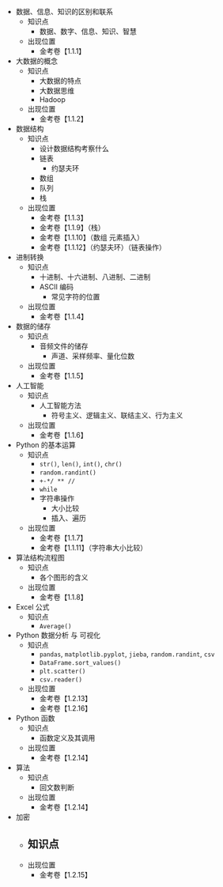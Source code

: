 
- 数据、信息、知识的区别和联系
	- 知识点
		- 数据、数字、信息、知识、智慧
	- 出现位置
		- 金考卷【1.1.1】
- 大数据的概念
	- 知识点
		- 大数据的特点
		- 大数据思维
		- Hadoop
	- 出现位置
		- 金考卷【1.1.2】
- 数据结构
	- 知识点
		- 设计数据结构考察什么
		- 链表
			- 约瑟夫环
		- 数组
		- 队列
		- 栈
	- 出现位置
		- 金考卷【1.1.3】
		- 金考卷【1.1.9】（栈）
		- 金考卷【1.1.10】（数组 元素插入）
		- 金考卷【1.1.12】（约瑟夫环）（链表操作）
- 进制转换
	- 知识点
		- 十进制、十六进制、八进制、二进制
		- ASCII 编码
			- 常见字符的位置
	- 出现位置
		- 金考卷【1.1.4】
- 数据的储存
	- 知识点
		- 音频文件的储存
			- 声道、采样频率、量化位数
	- 出现位置
		- 金考卷【1.1.5】
- 人工智能
	- 知识点
		- 人工智能方法
			- 符号主义、逻辑主义、联结主义、行为主义
	- 出现位置
		- 金考卷【1.1.6】
- Python 的基本运算
	- 知识点
		- `str()`, `len()`, `int()`, `chr()`
		- `random.randint()`
		- `+-*/ ** //`
		- `while`
		- 字符串操作
			- 大小比较
			- 插入、遍历
	- 出现位置
		- 金考卷【1.1.7】
		- 金考卷【1.1.11】（字符串大小比较）
- 算法结构流程图
	- 知识点
		- 各个图形的含义
	- 出现位置
		- 金考卷【1.1.8】
- Excel 公式
	- 知识点
		- `Average()`
- Python 数据分析 与 可视化
	- 知识点
		- `pandas`, `matplotlib.pyplot`, `jieba`, `random.randint`, `csv`
		- `DataFrame.sort_values()`
		- `plt.scatter()`
		- `csv.reader()`
	- 出现位置
		- 金考卷【1.2.13】
		- 金考卷【1.2.16】
- Python 函数
	- 知识点
		- 函数定义及其调用
	- 出现位置
		- 金考卷【1.2.14】
- 算法
	- 知识点
		- 回文数判断
	- 出现位置
		- 金考卷【1.2.14】
- 加密
	- 知识点
		- 
	- 出现位置
		- 金考卷【1.2.15】
